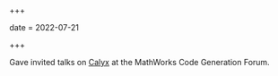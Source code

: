 +++

date = 2022-07-21

+++

Gave invited talks on [Calyx](https://calyxir.org) at the MathWorks Code Generation Forum.
